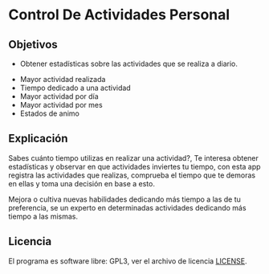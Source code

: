 # Control De Actividades Personal

## Objetivos

- Obtener estadísticas sobre las actividades que se realiza a diario.
 * Mayor actividad realizada
 * Tiempo dedicado a una actividad
 * Mayor actividad por día
 * Mayor actividad por mes
 * Estados de animo

## Explicación

Sabes cuánto tiempo utilizas en realizar una actividad?, Te interesa obtener estadísticas y observar en que actividades inviertes tu tiempo, con esta app registra las actividades que realizas, comprueba el tiempo que te demoras en ellas y toma una decisión en base a esto.

Mejora o cultiva nuevas habilidades dedicando más tiempo a las de tu preferencia, se un experto en determinadas actividades dedicando más tiempo a las mismas.

## Licencia

El programa es software libre: GPL3, ver el archivo de licencia  [LICENSE](LICENSE).
